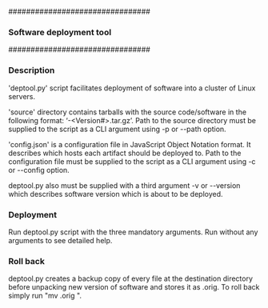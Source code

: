 ################################
### Software deployment tool ###
################################

### Description ###

'deptool.py' script facilitates deployment of software into a cluster of Linux servers.

'source' directory contains tarballs with the source code/software in the following format: ‘<artifact>-<Version#>.tar.gz’.
Path to the source directory must be supplied to the script as a CLI argument using -p or --path option.

'config.json' is a configuration file in JavaScript Object Notation format. It describes which hosts each artifact should be deployed to.
Path to the configuration file must be supplied to the script as a CLI argument using -c or --config option.

deptool.py also must be supplied with a third argument -v or --version which describes software version which is about to be deployed. 

### Deployment ###

Run deptool.py script with the three mandatory arguments. Run without any arguments to see detailed help.

### Roll back ###

deptool.py creates a backup copy of every file at the destination directory before unpacking new version of software and stores it as <filename>.orig.
To roll back simply run "mv <filename>.orig <filename>". 



